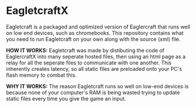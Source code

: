 # EagletcraftX
Eagletcraft is a packaged and optimized version of Eaglercraft that runs well on low end devices, such as chromebooks. This repository contains what you need to run Eagletcraft on your own along with the source (xml) file.

**HOW IT WORKS:**
Eagletcraft was made by distibuting the code of EaglercraftX into many seperate hosted files, then using an html page as a relay for all the seperate files to communicate with one another. This inherently creates latency, so all static files are preloaded onto your PC's flash memory to combat this. 

**WHY IT WORKS:**
The reason Eagletcraft runs so well on low-end devices is because none of your computer's RAM is being wasted trying to update static files every time you give the game an input.

